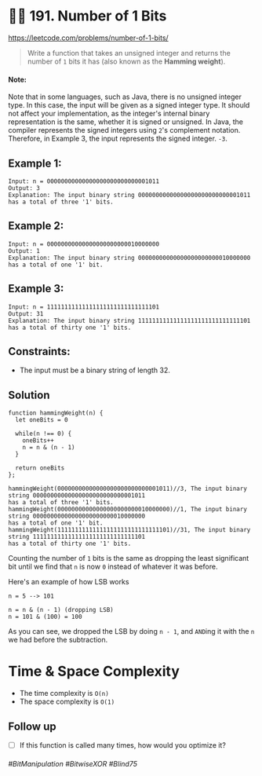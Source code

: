 # 👩‍🦯 191. Number of 1 Bits
https://leetcode.com/problems/number-of-1-bits/

> Write a function that takes an unsigned integer and returns the number of `1` bits it has (also known as the <b>Hamming weight</b>).

#### Note:
Note that in some languages, such as Java, there is no unsigned integer type. In this case, the input will be given as a signed integer type. It should not affect your implementation, as the integer's internal binary representation is the same, whether it is signed or unsigned.
In Java, the compiler represents the signed integers using `2`'s complement notation. Therefore, in Example 3, the input represents the signed integer. `-3`.
 
## Example 1:
````
Input: n = 00000000000000000000000000001011
Output: 3
Explanation: The input binary string 00000000000000000000000000001011 has a total of three '1' bits.
````
## Example 2:
```
Input: n = 00000000000000000000000010000000
Output: 1
Explanation: The input binary string 00000000000000000000000010000000 has a total of one '1' bit.
```
## Example 3:
```
Input: n = 11111111111111111111111111111101
Output: 31
Explanation: The input binary string 11111111111111111111111111111101 has a total of thirty one '1' bits.
``` 
## Constraints:

- The input must be a binary string of length 32.
 
## Solution 
````
function hammingWeight(n) {
  let oneBits = 0
 
  while(n !== 0) {
    oneBits++
    n = n & (n - 1)
  }
  
  return oneBits  
};

hammingWeight(00000000000000000000000000001011)//3, The input binary string 00000000000000000000000000001011 
has a total of three '1' bits.
hammingWeight(00000000000000000000000010000000)//1, The input binary string 00000000000000000000000010000000 
has a total of one '1' bit.
hammingWeight(11111111111111111111111111111101)//31, The input binary string 11111111111111111111111111111101 
has a total of thirty one '1' bits.
````
Counting the number of `1` bits is the same as dropping the least significant bit until we find that `n` is now `0` instead of whatever it was before.

Here's an example of how LSB works
````
n = 5 --> 101

n = n & (n - 1) (dropping LSB)
n = 101 & (100) = 100
`````
As you can see, we dropped the LSB by doing `n - 1`, and `AND`ing it with the `n` we had before the subtraction.

# Time & Space Complexity
- The time complexity is `O(n)`
- The space complexity is `O(1)`

## Follow up
- [ ] If this function is called many times, how would you optimize it?

###### #BitManipulation #BitwiseXOR #Blind75
